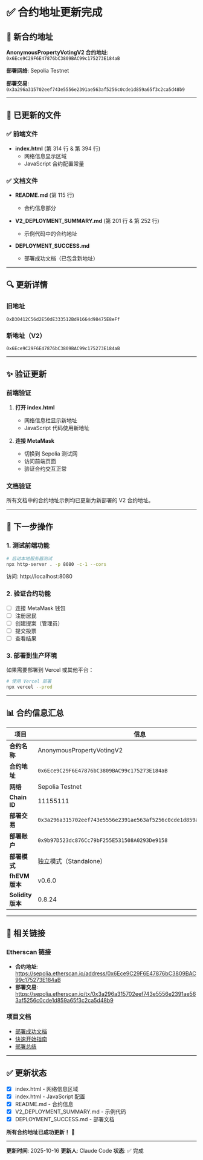 # ✅ 合约地址更新完成

## 🎯 新合约地址

**AnonymousPropertyVotingV2 合约地址**: `0x6Ece9C29F6E47876bC3809BAC99c175273E184aB`

**部署网络**: Sepolia Testnet

**部署交易**: `0x3a296a315702eef743e5556e2391ae563af5256c0cde1d859a65f3c2ca5d48b9`

---

## 📝 已更新的文件

### ✅ 前端文件
- **index.html** (第 314 行 & 第 394 行)
  - 网络信息显示区域
  - JavaScript 合约配置常量

### ✅ 文档文件
- **README.md** (第 115 行)
  - 合约信息部分

- **V2_DEPLOYMENT_SUMMARY.md** (第 201 行 & 第 252 行)
  - 示例代码中的合约地址

- **DEPLOYMENT_SUCCESS.md**
  - 部署成功文档（已包含新地址）

---

## 🔍 更新详情

### 旧地址
```
0xD30412C56d2E50dE333512Bd91664d98475E8eFf
```

### 新地址（V2）
```
0x6Ece9C29F6E47876bC3809BAC99c175273E184aB
```

---

## ✨ 验证更新

### 前端验证

1. **打开 index.html**
   - 网络信息栏显示新地址
   - JavaScript 代码使用新地址

2. **连接 MetaMask**
   - 切换到 Sepolia 测试网
   - 访问前端页面
   - 验证合约交互正常

### 文档验证

所有文档中的合约地址示例均已更新为新部署的 V2 合约地址。

---

## 🚀 下一步操作

### 1. 测试前端功能

```bash
# 启动本地服务器测试
npx http-server . -p 8080 -c-1 --cors
```

访问: http://localhost:8080

### 2. 验证合约功能

- [ ] 连接 MetaMask 钱包
- [ ] 注册居民
- [ ] 创建提案（管理员）
- [ ] 提交投票
- [ ] 查看结果

### 3. 部署到生产环境

如果需要部署到 Vercel 或其他平台：

```bash
# 使用 Vercel 部署
npx vercel --prod
```

---

## 📊 合约信息汇总

| 项目 | 信息 |
|------|------|
| **合约名称** | AnonymousPropertyVotingV2 |
| **合约地址** | `0x6Ece9C29F6E47876bC3809BAC99c175273E184aB` |
| **网络** | Sepolia Testnet |
| **Chain ID** | 11155111 |
| **部署交易** | `0x3a296a315702eef743e5556e2391ae563af5256c0cde1d859a65f3c2ca5d48b9` |
| **部署账户** | `0x9b97D523dc876Cc79bF255E531508A0293De9158` |
| **部署模式** | 独立模式（Standalone） |
| **fhEVM 版本** | v0.6.0 |
| **Solidity 版本** | 0.8.24 |

---

## 🔗 相关链接

### Etherscan 链接
- **合约地址**: https://sepolia.etherscan.io/address/0x6Ece9C29F6E47876bC3809BAC99c175273E184aB
- **部署交易**: https://sepolia.etherscan.io/tx/0x3a296a315702eef743e5556e2391ae563af5256c0cde1d859a65f3c2ca5d48b9

### 项目文档
- [部署成功文档](./DEPLOYMENT_SUCCESS.md)
- [快速开始指南](./README_V2_QUICKSTART.md)
- [部署总结](./V2_DEPLOYMENT_SUMMARY.md)

---

## ✅ 更新状态

- [x] index.html - 网络信息区域
- [x] index.html - JavaScript 配置
- [x] README.md - 合约信息
- [x] V2_DEPLOYMENT_SUMMARY.md - 示例代码
- [x] DEPLOYMENT_SUCCESS.md - 部署文档

**所有合约地址已成功更新！** 🎉

---

**更新时间**: 2025-10-16
**更新人**: Claude Code
**状态**: ✅ 完成
